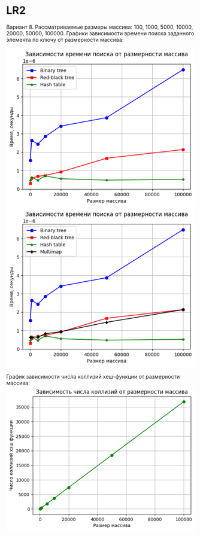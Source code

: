 # LR2

Вариант 8.
Рассматриваемые размеры массива: 100, 1000, 5000, 10000, 20000, 50000, 100000. Графики зависимости времени поиска заданного элемента по ключу от размерности массива:

![](https://github.com/Daniel1871/Programming-methods/blob/main/LR2/Pictures/1.png)
![](https://github.com/Daniel1871/Programming-methods/blob/main/LR2/Pictures/3.png)

График зависимости числа коллизий хеш-функции от размерности массива:
![](https://github.com/Daniel1871/Programming-methods/blob/main/LR2/Pictures/2.png)
